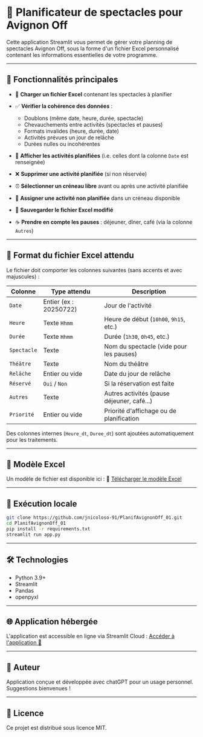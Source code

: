 # 🌟 Planificateur de spectacles pour Avignon Off

Cette application Streamlit vous permet de gérer votre planning de spectacles Avignon Off, sous la forme d'un fichier Excel personnalisé contenant les informations essentielles de votre programme.

---

## 🚀 Fonctionnalités principales

* 📂 **Charger un fichier Excel** contenant les spectacles à planifier
* ✅ **Vérifier la cohérence des données** :

  * Doublons (même date, heure, durée, spectacle)
  * Chevauchements entre activités (spectacles et pauses)
  * Formats invalides (heure, durée, date)
  * Activités prévues un jour de relâche
  * Durées nulles ou incohérentes
* 📅 **Afficher les activités planifiées** (i.e. celles dont la colonne `Date` est renseignée)
* ❌ **Supprimer une activité planifiée** (si non réservée)
* ⏰ **Sélectionner un créneau libre** avant ou après une activité planifiée
* 🔄 **Assigner une activité non planifiée** dans un créneau disponible
* 🔖 **Sauvegarder le fichier Excel modifié**
* ☕ **Prendre en compte les pauses** : déjeuner, dîner, café (via la colonne `Autres`)

---

## 📜 Format du fichier Excel attendu

Le fichier doit comporter les colonnes suivantes (sans accents et avec majuscules) :

| Colonne     | Type attendu           | Description                                    |
| ----------- | ---------------------- | ---------------------------------------------- |
| `Date`      | Entier (ex : 20250722) | Jour de l'activité                             |
| `Heure`     | Texte `Hhmm`           | Heure de début (`10h00`, `9h15`, etc.)         |
| `Durée`     | Texte `Hhmm`           | Durée (`1h30`, `0h45`, etc.)                   |
| `Spectacle` | Texte                  | Nom du spectacle (vide pour les pauses)        |
| `Théâtre`   | Texte                  | Nom du théâtre                                 |
| `Relâche`   | Entier ou vide         | Date du jour de relâche                        |
| `Réservé`   | `Oui` / `Non`          | Si la réservation est faite                    |
| `Autres`    | Texte                  | Autres activités (pause déjeuner, café...)     |
| `Priorité`  | Entier ou vide         | Priorité d'affichage ou de planification       |

Des colonnes internes (`Heure_dt`, `Duree_dt`) sont ajoutées automatiquement pour les traitements.

---

## 📁 Modèle Excel

Un modèle de fichier est disponible ici :
📄 [Télécharger le modèle Excel](https://github.com/jnicoloso-91/PlanifAvignonOff_01/raw/main/Modèle%20Excel.xlsx)

---

## 🚧 Exécution locale

```bash
git clone https://github.com/jnicoloso-91/PlanifAvignonOff_01.git
cd PlanifAvignonOff_01
pip install -r requirements.txt
streamlit run app.py
```

---

## 🛠️ Technologies

* Python 3.9+
* Streamlit
* Pandas
* openpyxl

---

## 🌐 Application hébergée

L'application est accessible en ligne via Streamlit Cloud :
[Accéder à l'application 📅](https://planifavignon-05-hymtc4ahn5ap3e7pfetzvm.streamlit.app/)

---

## 🙋‍ Auteur

Application conçue et développée avec chatGPT pour un usage personnel.
Suggestions bienvenues !

---

## 📄 Licence

Ce projet est distribué sous licence MIT.
